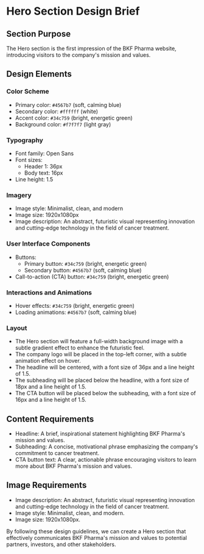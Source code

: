 **Hero Section Design Brief**
=============================

**Section Purpose**
---------------

The Hero section is the first impression of the BKF Pharma website, introducing visitors to the company's mission and values.

**Design Elements**
-----------------

### Color Scheme

* Primary color: `#4567b7` (soft, calming blue)
* Secondary color: `#ffffff` (white)
* Accent color: `#34c759` (bright, energetic green)
* Background color: `#f7f7f7` (light gray)

### Typography

* Font family: Open Sans
* Font sizes:
	+ Header 1: 36px
	+ Body text: 16px
* Line height: 1.5

### Imagery

* Image style: Minimalist, clean, and modern
* Image size: 1920x1080px
* Image description: An abstract, futuristic visual representing innovation and cutting-edge technology in the field of cancer treatment.

### User Interface Components

* Buttons:
	+ Primary button: `#34c759` (bright, energetic green)
	+ Secondary button: `#4567b7` (soft, calming blue)
* Call-to-action (CTA) button: `#34c759` (bright, energetic green)

### Interactions and Animations

* Hover effects: `#34c759` (bright, energetic green)
* Loading animations: `#4567b7` (soft, calming blue)

### Layout

* The Hero section will feature a full-width background image with a subtle gradient effect to enhance the futuristic feel.
* The company logo will be placed in the top-left corner, with a subtle animation effect on hover.
* The headline will be centered, with a font size of 36px and a line height of 1.5.
* The subheading will be placed below the headline, with a font size of 18px and a line height of 1.5.
* The CTA button will be placed below the subheading, with a font size of 16px and a line height of 1.5.

**Content Requirements**
-------------------------

* Headline: A brief, inspirational statement highlighting BKF Pharma's mission and values.
* Subheading: A concise, motivational phrase emphasizing the company's commitment to cancer treatment.
* CTA button text: A clear, actionable phrase encouraging visitors to learn more about BKF Pharma's mission and values.

**Image Requirements**
-------------------------

* Image description: An abstract, futuristic visual representing innovation and cutting-edge technology in the field of cancer treatment.
* Image style: Minimalist, clean, and modern.
* Image size: 1920x1080px.

By following these design guidelines, we can create a Hero section that effectively communicates BKF Pharma's mission and values to potential partners, investors, and other stakeholders.